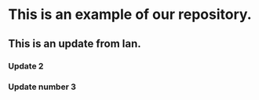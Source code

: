 # This is an example of our repository.
## This is an update from Ian.
###    Update 2
### Update number 3